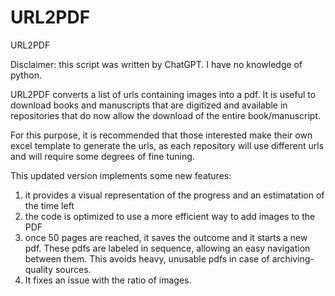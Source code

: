 # URL2PDF
URL2PDF

Disclaimer: this script was written by ChatGPT. I have no knowledge of python.

URL2PDF converts a list of urls containing images into a pdf. It is useful to download books and manuscripts that are digitized and available in repositories that do now allow the download of the entire book/manuscript.

For this purpose, it is recommended that those interested make their own excel template to generate the urls, as each repository will use different urls and will require some degrees of fine tuning. 

This updated version implements some new features:
  1. it provides a visual representation of the progress and an estimatation of the time left
  2. the code is optimized to use a more efficient way to add images to the PDF
  3. once 50 pages are reached, it saves the outcome and it starts a new pdf. These pdfs are labeled in sequence, allowing an easy navigation between them. This avoids heavy, unusable pdfs in case of archiving-quality sources.
  4. It fixes an issue with the ratio of images.


